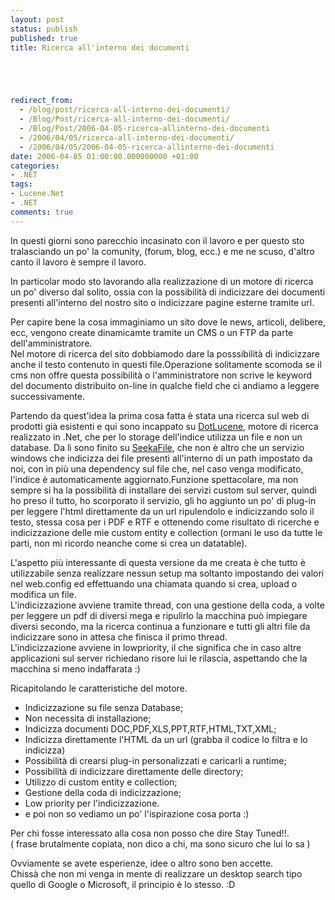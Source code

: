 ```yaml
---
layout: post
status: publish
published: true
title: Ricerca all'interno dei documenti





redirect_from: 
  - /blog/post/ricerca-all-interno-dei-documenti/
  - /Blog/Post/ricerca-all-interno-dei-documenti/
  - /Blog/Post/2006-04-05-ricerca-allinterno-dei-documenti
  - /2006/04/05/ricerca-all-interno-dei-documenti/
  - /2006/04/05/2006-04-05-ricerca-allinterno-dei-documenti
date: 2006-04-05 01:00:00.000000000 +01:00
categories:
- .NET
tags:
- Lucene.Net
- .NET
comments: true
---
```

<p><span>In questi giorni sono parecchio incasinato con il lavoro e per questo sto tralasciando un po' la comunity, (forum, blog, ecc.) e me ne scuso, d'altro canto il lavoro &egrave; sempre il lavoro. </span></p>
<p>In particolar modo&nbsp;sto lavorando alla realizzazione di un motore di ricerca un po' diverso dal solito, ossia con la possibilit&agrave; di indicizzare dei documenti presenti all'interno del nostro sito o indicizzare pagine esterne tramite url.</p>
<p>Per capire bene la cosa immaginiamo un sito dove le news, articoli, delibere, ecc, vengono create dinamicamte tramite un CMS o un FTP da parte dell'amministratore.&nbsp;<br />
Nel motore di ricerca del sito dobbiamodo dare la posssibilit&agrave; di indicizzare anche il testo contenuto&nbsp;in questi file.Operazione solitamente scomoda se il cms non offre questa possibilit&agrave; o l'amministratore non scrive le keyword del documento distribuito on-line in qualche field che ci andiamo a leggere successivamente.</p>
<p>Partendo da quest'idea la prima cosa fatta &egrave; stata una ricerca sul web di prodotti gi&agrave; esistenti e qui sono incappato su <a href="http://www.dotlucene.net/" onclick="blankUrl(this.href); return false;">DotLucene</a>, motore di ricerca realizzato in .Net, che per lo storage dell'indice utilizza un file e non un database. Da l&igrave; sono finito su <a href="http://www.seekafile.org/" onclick="blankUrl(this.href); return false;">SeekaFile</a>, che non &egrave; altro che un servizio windows che indicizza dei file presenti all'interno di un path impostato da noi, con in pi&ugrave; una dependency&nbsp;sul file che, nel caso venga modificato, l'indice &egrave; automaticamente aggiornato.Funzione spettacolare, ma non sempre si ha la possibilit&agrave; di installare dei servizi custom sul server, quindi ho preso il tutto, ho scorporato il servizio, gli ho aggiunto un po' di plug-in per leggere l'html direttamente da un url ripulendolo e indicizzando solo il testo, stessa cosa per i PDF e RTF e ottenendo come risultato di ricerche e indicizzazione delle mie custom entity e collection (ormani le uso da tutte le parti, non mi ricordo neanche come si crea un datatable).</p>
<p>L'aspetto&nbsp;pi&ugrave; interessante di questa versione da me creata &egrave; che tutto &egrave; utilizzabile senza realizzare nessun setup ma soltanto impostando dei valori nel web.config ed effettuando una chiamata quando si crea, upload o modifica un file.<br />
L'indicizzazione avviene tramite thread, con una gestione della coda, a volte per leggere un pdf di diversi mega e ripulirlo la macchina pu&ograve; impiegare diversi secondo, ma la ricerca continua a funzionare e tutti gli altri file da indicizzare sono in attesa che finisca il primo thread.<br />
L'indicizzazione avviene in&nbsp;lowpriority, il che significa che in caso altre applicazioni sul server richiedano risore lui le rilascia, aspettando che la macchina si meno indaffarata :)</p>
<p>Ricapitolando le caratteristiche del motore.</p>
<ul>
    <li>Indicizzazione su file senza Database;</li>
    <li>Non necessita di installazione;</li>
    <li>Indicizza documenti DOC,PDF,XLS,PPT,RTF,HTML,TXT,XML;</li>
    <li>Indicizza direttamente l'HTML da un url (grabba il codice lo filtra e lo indicizza)</li>
    <li>Possibilit&agrave; di crearsi plug-in personalizzati e caricarli a runtime;</li>
    <li>Possibilit&agrave; di indicizzare direttamente delle directory;</li>
    <li>Utilizzo di custom entity e collection;</li>
    <li>Gestione della coda di indicizzazione;</li>
    <li>Low priority per l'indicizzazione.</li>
    <li>e poi non so vediamo un po' l'ispirazione cosa porta :)</li>
</ul>
<p>Per chi fosse interessato alla cosa non posso che dire Stay Tuned!!.<br />
( frase brutalmente copiata, non dico a chi, ma sono sicuro che lui lo sa )</p>
<p>Ovviamente se avete esperienze, idee o altro sono ben accette.<br />
Chiss&agrave; che non mi venga in mente di realizzare un desktop search tipo quello di Google o Microsoft, il principio &egrave; lo stesso. :D</p>
<p>&nbsp;</p>
